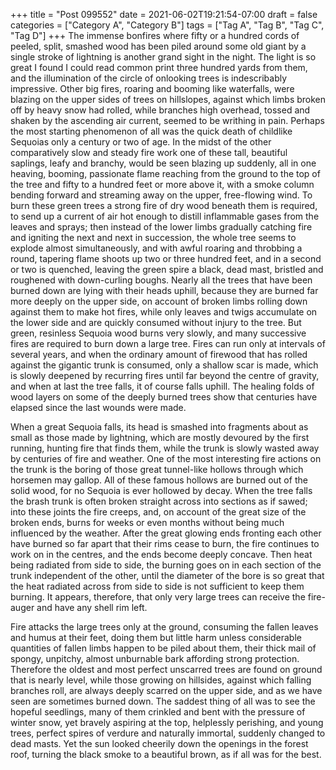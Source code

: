 +++
title = "Post 099552"
date = 2021-06-02T19:21:54-07:00
draft = false
categories = ["Category A", "Category B"]
tags = ["Tag A", "Tag B", "Tag C", "Tag D"]
+++
The immense bonfires where fifty or a hundred cords of peeled, split, smashed wood has been piled around some old giant by a single stroke of lightning is another grand sight in the night. The light is so great I found I could read common print three hundred yards from them, and the illumination of the circle of onlooking trees is indescribably impressive. Other big fires, roaring and booming like waterfalls, were blazing on the upper sides of trees on hillslopes, against which limbs broken off by heavy snow had rolled, while branches high overhead, tossed and shaken by the ascending air current, seemed to be writhing in pain. Perhaps the most starting phenomenon of all was the quick death of childlike Sequoias only a century or two of age. In the midst of the other comparatively slow and steady fire work one of these tall, beautiful saplings, leafy and branchy, would be seen blazing up suddenly, all in one heaving, booming, passionate flame reaching from the ground to the top of the tree and fifty to a hundred feet or more above it, with a smoke column bending forward and streaming away on the upper, free-flowing wind. To burn these green trees a strong fire of dry wood beneath them is required, to send up a current of air hot enough to distill inflammable gases from the leaves and sprays; then instead of the lower limbs gradually catching fire and igniting the next and next in succession, the whole tree seems to explode almost simultaneously, and with awful roaring and throbbing a round, tapering flame shoots up two or three hundred feet, and in a second or two is quenched, leaving the green spire a black, dead mast, bristled and roughened with down-curling boughs. Nearly all the trees that have been burned down are lying with their heads uphill, because they are burned far more deeply on the upper side, on account of broken limbs rolling down against them to make hot fires, while only leaves and twigs accumulate on the lower side and are quickly consumed without injury to the tree. But green, resinless Sequoia wood burns very slowly, and many successive fires are required to burn down a large tree. Fires can run only at intervals of several years, and when the ordinary amount of firewood that has rolled against the gigantic trunk is consumed, only a shallow scar is made, which is slowly deepened by recurring fires until far beyond the centre of gravity, and when at last the tree falls, it of course falls uphill. The healing folds of wood layers on some of the deeply burned trees show that centuries have elapsed since the last wounds were made.

When a great Sequoia falls, its head is smashed into fragments about as small as those made by lightning, which are mostly devoured by the first running, hunting fire that finds them, while the trunk is slowly wasted away by centuries of fire and weather. One of the most interesting fire actions on the trunk is the boring of those great tunnel-like hollows through which horsemen may gallop. All of these famous hollows are burned out of the solid wood, for no Sequoia is ever hollowed by decay. When the tree falls the brash trunk is often broken straight across into sections as if sawed; into these joints the fire creeps, and, on account of the great size of the broken ends, burns for weeks or even months without being much influenced by the weather. After the great glowing ends fronting each other have burned so far apart that their rims cease to burn, the fire continues to work on in the centres, and the ends become deeply concave. Then heat being radiated from side to side, the burning goes on in each section of the trunk independent of the other, until the diameter of the bore is so great that the heat radiated across from side to side is not sufficient to keep them burning. It appears, therefore, that only very large trees can receive the fire-auger and have any shell rim left.

Fire attacks the large trees only at the ground, consuming the fallen leaves and humus at their feet, doing them but little harm unless considerable quantities of fallen limbs happen to be piled about them, their thick mail of spongy, unpitchy, almost unburnable bark affording strong protection. Therefore the oldest and most perfect unscarred trees are found on ground that is nearly level, while those growing on hillsides, against which falling branches roll, are always deeply scarred on the upper side, and as we have seen are sometimes burned down. The saddest thing of all was to see the hopeful seedlings, many of them crinkled and bent with the pressure of winter snow, yet bravely aspiring at the top, helplessly perishing, and young trees, perfect spires of verdure and naturally immortal, suddenly changed to dead masts. Yet the sun looked cheerily down the openings in the forest roof, turning the black smoke to a beautiful brown, as if all was for the best.
